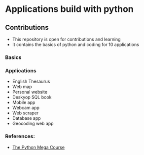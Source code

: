 # Applications build with python

## Contributions
* This repository is open for contributions and learning
* It contains the basics of python and coding for 10 applications  
### Basics 
### Applications
 * English Thesaurus 
 * Web map
 * Personal website 
 * Deskyop SQL book
 * Mobile app 
 * Webcam app
 * Web scraper
 * Database app
 * Geocoding web app

### References:
* [The Python Mega Course](https://www.udemy.com/course/the-python-mega-course)

